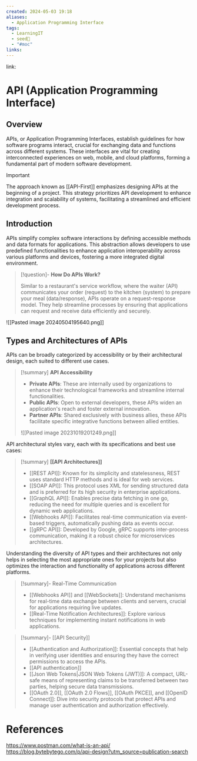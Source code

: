 ```yaml
---
created: 2024-05-03 19:18
aliases:
  - Application Programming Interface
tags:
  - LearningIT
  - seed🌱
  - "#moc"
links:
---
```


link:

# API (Application Programming Interface)

## Overview

APIs, or Application Programming Interfaces, establish guidelines for how software programs interact, crucial for exchanging data and functions across different systems. These interfaces are vital for creating interconnected experiences on web, mobile, and cloud platforms, forming a fundamental part of modern software development.

> [!important]
> The approach known as [[API-First]] emphasizes designing APIs at the beginning of a project. This strategy prioritizes API development to enhance integration and scalability of systems, facilitating a streamlined and efficient development process.

## Introduction

APIs simplify complex software interactions by defining accessible methods and data formats for applications. This abstraction allows developers to use predefined functionalities to enhance application interoperability across various platforms and devices, fostering a more integrated digital environment.

> [!question]- **How Do APIs Work?**
> 
> Similar to a restaurant's service workflow, where the waiter (API) communicates your order (request) to the kitchen (system) to prepare your meal (data/response), APIs operate on a request-response model. They help streamline processes by ensuring that applications can request and receive data efficiently and securely.

![[Pasted image 20240504195640.png]]

## Types and Architectures of APIs

APIs can be broadly categorized by accessibility or by their architectural design, each suited to different use cases.

> [!summary] **API Accessibility**
> 
> - **Private APIs**: These are internally used by organizations to enhance their technological frameworks and streamline internal functionalities.
> - **Public APIs**: Open to external developers, these APIs widen an application's reach and foster external innovation.
> - **Partner APIs**: Shared exclusively with business allies, these APIs facilitate specific integrative functions between allied entities.
>
> ![[Pasted image 20231019201249.png]]



API architectural styles vary, each with its specifications and best use cases:

> [!summary] **[[API Architectures]]**
> 
> - [[REST API]]: Known for its simplicity and statelessness, REST uses standard HTTP methods and is ideal for web services.
> - [[SOAP API]]: This protocol uses XML for sending structured data and is preferred for its high security in enterprise applications.
> - [[GraphQL API]]: Enables precise data fetching in one go, reducing the need for multiple queries and is excellent for dynamic web applications.
> - [[Webhooks API]]: Facilitates real-time communication via event-based triggers, automatically pushing data as events occur.
> - [[gRPC API]]: Developed by Google, gRPC supports inter-process communication, making it a robust choice for microservices architectures.

Understanding the diversity of API types and their architectures not only helps in selecting the most appropriate ones for your projects but also optimizes the interaction and functionality of applications across different platforms.


> [!summary]- Real-Time Communication
> - [[Webhooks API]] and [[WebSockets]]: Understand mechanisms for real-time data exchange between clients and servers, crucial for applications requiring live updates.
> - [[Real-Time Notification Architectures]]: Explore various techniques for implementing instant notifications in web applications.


> [!summary]- [[API Security]]
> - [[Authentication and Authorization]]: Essential concepts that help in verifying user identities and ensuring they have the correct permissions to access the APIs.
> - [[API authentication]]
> - [[Json Web Tokens|JSON Web Tokens (JWT)]]: A compact, URL-safe means of representing claims to be transferred between two parties, helping secure data transmissions.
> - [[OAuth 2.0]], [[OAuth 2.0 Flows]], [[OAuth PKCE]], and [[OpenID Connect]]: Dive into security protocols that protect APIs and manage user authentication and authorization effectively.


# References

https://www.postman.com/what-is-an-api/
https://blog.bytebytego.com/p/api-design?utm_source=publication-search